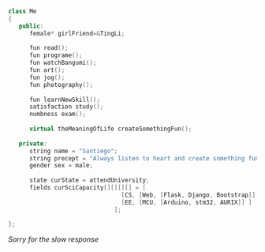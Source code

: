 ```cpp
class Me
{
   public:
      female* girlFriend=&TingLi;
   
      fun read();
      fun programe();
      fun watchBangumi();
      fun art();
      fun jog();
      fun photography();
      
      fun learnNewSkill();
      satisfaction study();
      numbness exam();
      
      virtual theMeaningOfLife createSomethingFun();
      
   private:
      string name = "Santiego";
      string precept = "Always listen to heart and create something fun";
      gender sex = male;
      
      state curState = attendUniversity;
      fields curSciCapacity[][][][] = [
                                [CS, [Web, [Flask, Django, Bootstrap]], [Algorithm, [OIer]], CV, [App, [Electron, Qt]] ],
                                [EE, [MCU, [Arduino, stm32, AURIX]] ]
                              ];
      
};
```

*Sorry for the slow response*

<!--
**MrAMS/MrAMS** is a ✨ _special_ ✨ repository because its `README.md` (this file) appears on your GitHub profile.

Here are some ideas to get you started:

- 🔭 I’m currently working on ...
- 🌱 I’m currently learning ...
- 👯 I’m looking to collaborate on ...
- 🤔 I’m looking for help with ...
- 💬 Ask me about ...
- 📫 How to reach me: ...
- 😄 Pronouns: ...
- ⚡ Fun fact: ...
-->
